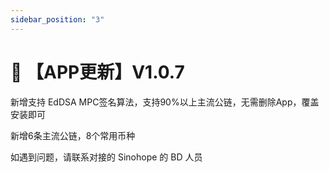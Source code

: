 ```yaml
---
sidebar_position: "3"
---
```

# 🔄 【APP更新】V1.0.7

&#x20;   新增支持 EdDSA MPC签名算法，支持90%以上主流公链，无需删除App，覆盖安装即可&#x20;

&#x20;   新增6条主流公链，8个常用币种

&#x20;   如遇到问题，请联系对接的 Sinohope 的 BD 人员



